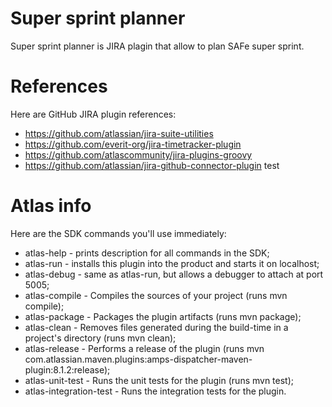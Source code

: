 # Super sprint planner
Super sprint planner is JIRA plagin that allow to plan SAFe super sprint.

# References
Here are GitHub JIRA plugin references:
* https://github.com/atlassian/jira-suite-utilities
* https://github.com/everit-org/jira-timetracker-plugin
* https://github.com/atlascommunity/jira-plugins-groovy
* https://github.com/atlassian/jira-github-connector-plugin
test

# Atlas info
Here are the SDK commands you'll use immediately:
* atlas-help - prints description for all commands in the SDK;
* atlas-run - installs this plugin into the product and starts it on localhost;
* atlas-debug - same as atlas-run, but allows a debugger to attach at port 5005;
* atlas-compile - Compiles the sources of your project (runs mvn compile);
* atlas-package - Packages the plugin artifacts (runs mvn package);
* atlas-clean - Removes files generated during the build-time in a project's directory (runs mvn clean);
* atlas-release - Performs a release of the plugin (runs mvn com.atlassian.maven.plugins:amps-dispatcher-maven-plugin:8.1.2:release);
* atlas-unit-test - Runs the unit tests for the plugin (runs mvn test);
* atlas-integration-test - Runs the integration tests for the plugin.




